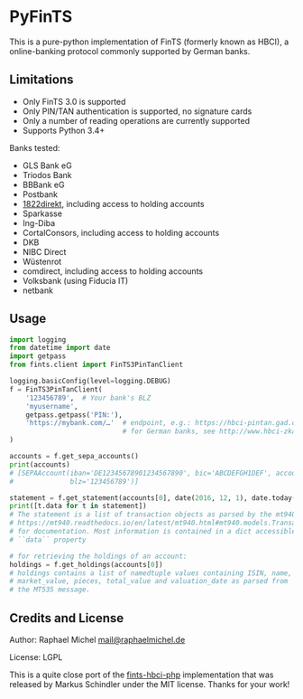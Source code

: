 PyFinTS
=======

This is a pure-python implementation of FinTS (formerly known as HBCI), a
online-banking protocol commonly supported by German banks.

Limitations
-----------

* Only FinTS 3.0 is supported
* Only PIN/TAN authentication is supported, no signature cards
* Only a number of reading operations are currently supported
* Supports Python 3.4+

Banks tested:

* GLS Bank eG
* Triodos Bank
* BBBank eG
* Postbank
* [1822direkt](https://www.1822direkt.de/service/zugang-zum-konto/softwarebanking-mit-hbci/), including access to holding accounts
* Sparkasse
* Ing-Diba
* CortalConsors, including access to holding accounts
* DKB
* NIBC Direct
* Wüstenrot
* comdirect, including access to holding accounts
* Volksbank (using Fiducia IT)
* netbank

Usage
-----

```python
import logging
from datetime import date
import getpass
from fints.client import FinTS3PinTanClient

logging.basicConfig(level=logging.DEBUG)
f = FinTS3PinTanClient(
    '123456789',  # Your bank's BLZ
    'myusername',
    getpass.getpass('PIN:'),
    'https://mybank.com/…'  # endpoint, e.g.: https://hbci-pintan.gad.de/cgi-bin/hbciservlet
                            # for German banks, see http://www.hbci-zka.de/institute/institut_auswahl.htm
)

accounts = f.get_sepa_accounts()
print(accounts)
# [SEPAAccount(iban='DE12345678901234567890', bic='ABCDEFGH1DEF', accountnumber='123456790', subaccount='',
#              blz='123456789')]

statement = f.get_statement(accounts[0], date(2016, 12, 1), date.today())
print([t.data for t in statement])
# The statement is a list of transaction objects as parsed by the mt940 parser, see
# https://mt940.readthedocs.io/en/latest/mt940.html#mt940.models.Transaction
# for documentation. Most information is contained in a dict accessible via their
# ``data`` property

# for retrieving the holdings of an account:
holdings = f.get_holdings(accounts[0])
# holdings contains a list of namedtuple values containing ISIN, name,
# market_value, pieces, total_value and valuation_date as parsed from
# the MT535 message.
```

Credits and License
-------------------

Author: Raphael Michel <mail@raphaelmichel.de>

License: LGPL

This is a quite close port of the [fints-hbci-php](https://github.com/mschindler83/fints-hbci-php)
implementation that was released by Markus Schindler under the MIT license.
Thanks for your work!
